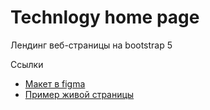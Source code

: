 # Technlogy home page

Лендинг веб-страницы на bootstrap 5

Ссылки
- [Макет в figma]()
- [Пример живой страницы](https://dimoncss.ru/myworks/(URL)/)